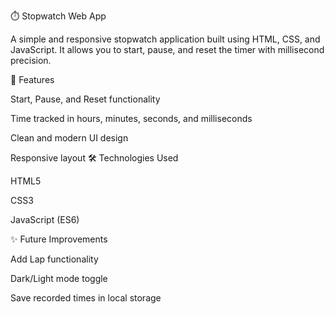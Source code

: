 ⏱️ Stopwatch Web App

A simple and responsive stopwatch application built using HTML, CSS, and JavaScript.
It allows you to start, pause, and reset the timer with millisecond precision.

🚀 Features

Start, Pause, and Reset functionality

Time tracked in hours, minutes, seconds, and milliseconds

Clean and modern UI design

Responsive layout
🛠️ Technologies Used

HTML5

CSS3

JavaScript (ES6)

✨ Future Improvements

Add Lap functionality

Dark/Light mode toggle

Save recorded times in local storage

